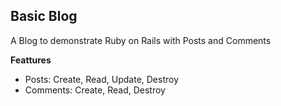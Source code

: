 ## **Basic Blog** ##

A Blog to demonstrate Ruby on Rails with Posts and Comments

**Feattures**

- Posts: Create, Read, Update, Destroy
- Comments: Create, Read, Destroy
